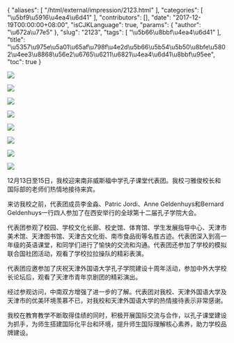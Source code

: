 {
    "aliases": [
        "/html/external/impression/2123.html"
    ],
    "categories": [
        "\u5bf9\u5916\u4ea4\u6d41"
    ],
    "contributors": [],
    "date": "2017-12-19T00:00:00+08:00",
    "isCJKLanguage": true,
    "params": {
        "author": "\u672a\u77e5"
    },
    "slug": "2123",
    "tags": [
        "\u5b66\u8bbf\u4ea4\u6d41"
    ],
    "title": "\u5357\u975e\u5a01\u65af\u798f\u4e2d\u5b66\u5b54\u5b50\u8bfe\u5802\u4ee3\u8868\u56e2\u6765\u6211\u6821\u4ea4\u6d41\u8bbf\u95ee",
    "toc": true
}

![](https://cdn.tfls.online/mirror/full/0ad8475cc4203162d9d844198c08717dd46cf88c.jpg)




![](https://cdn.tfls.online/mirror/full/1337eb429137f30100fde86c2177c5c9394ba1e2.jpg)




![](https://cdn.tfls.online/mirror/full/d267e7dc7018bebc75bd1638de4de420a57e105a.jpg)




![](https://cdn.tfls.online/mirror/full/850a6824774e06dbce435ec937d1e0b4e7f057e3.jpg)




![](https://cdn.tfls.online/mirror/full/06315b73fdeefb7f5fee853539aac03678fe67f9.jpg)




![](https://cdn.tfls.online/mirror/full/a6be97e4c5e6287ff31f5e1772e971090da69264.jpg)




![](https://cdn.tfls.online/mirror/full/c1b28fb939594a0236dfa43cfcbdfc7680403005.jpg)




![](https://cdn.tfls.online/mirror/full/7b34cb0434c46707f82af9987beb00d2e1462692.jpg)




  





12月13日至15日，我校迎来南非威斯福中学孔子课堂代表团。我校刁雅俊校长和国际部的老师们热情地接待来宾。




来访我校之前，代表团成员李金淼、Patric Jordi、Anne
Geldenhuys和Bernard
Geldenhuys一行四人参加了在西安举行的全球第十二届孔子学院大会。




代表团参观了校园、学校文化长廊、校史馆、体育馆、学生发展指导中心、天津市美术馆、天津图书馆、天津古文化街、南市食品街等名胜古迹。代表团深入到高一年级的英语课堂，和同学们进行了愉快的交流和沟通。代表团还参加了学校的模拟联合国社团活动，观看了学校拉拉操队的精彩表演。




代表团应邀参加了庆祝天津外国语大学孔子学院建设十周年活动，参加中外大学校长论坛后，观看了天津市青年京剧团的精彩演出。




经过参观访问，中南双方增强了进一步的了解。代表团对我校、天津外国语大学及天津市的优美环境羡慕不已，对我校和天津外国语大学的热情接待表示非常感谢。




我校在教育教学不断取得佳绩的同时，积极开展国际交流与合作，以孔子课堂建设为抓手，为师生搭建国际化平台和环境，提升师生国际理解核心素养，助力学校品牌建设。




  



